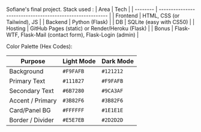 Sofiane's final project.
Stack used : 
| Area     | Tech                                                      |
| -------- | --------------------------------------------------------- |
| Frontend | HTML, CSS (or Tailwind), JS                               |
| Backend  | Python (Flask)                                            |
| DB       | SQLite (easy with CS50)                                   |
| Hosting  | GitHub Pages (static) or Render/Heroku (Flask)            |
| Bonus    | Flask-WTF, Flask-Mail (contact form), Flask-Login (admin) |


Color Palette (Hex Codes):

| Purpose          | Light Mode           | Dark Mode        |
| ---------------- | -------------------- | ---------------- |
| Background       | `#F9FAFB`            | `#121212`        |
| Primary Text     | `#111827`            | `#F9FAFB`        |
| Secondary Text   | `#6B7280`            | `#9CA3AF`        |
| Accent / Primary | `#3B82F6`            | `#3B82F6`        |
| Card/Panel BG    | `#FFFFFF`            | `#1E1E1E`        |
| Border / Divider | `#E5E7EB`            | `#2D2D2D`        |
